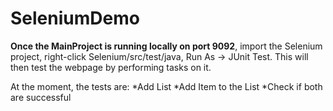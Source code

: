 # SeleniumDemo
**Once the MainProject is running locally on port 9092**, import the Selenium project, right-click Selenium/src/test/java, Run As -> JUnit Test.
This will then test the webpage by performing tasks on it.

At the moment, the tests are:
*Add List
*Add Item to the List
*Check if both are successful
